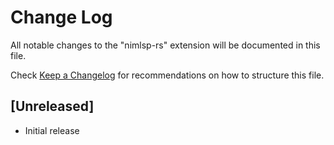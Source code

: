 # Change Log

All notable changes to the "nimlsp-rs" extension will be documented in this file.

Check [Keep a Changelog](http://keepachangelog.com/) for recommendations on how to structure this file.

## [Unreleased]

- Initial release
